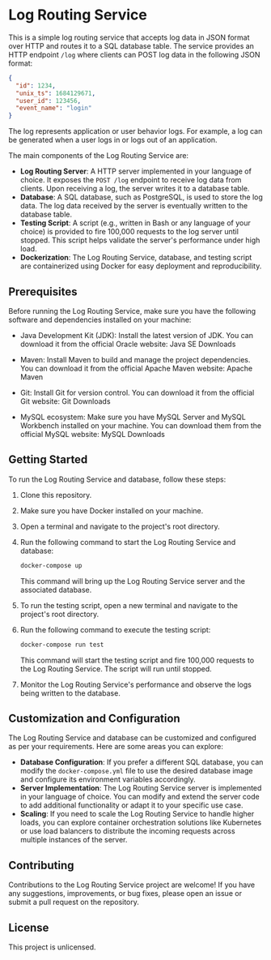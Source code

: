 # Log Routing Service

This is a simple log routing service that accepts log data in JSON format over HTTP and routes it to a SQL database table. The service provides an HTTP endpoint `/log` where clients can POST log data in the following JSON format:

```json
{
  "id": 1234,
  "unix_ts": 1684129671,
  "user_id": 123456,
  "event_name": "login"
}
```

The log represents application or user behavior logs. For example, a log can be generated when a user logs in or logs out of an application.

The main components of the Log Routing Service are:

- **Log Routing Server**: A HTTP server implemented in your language of choice. It exposes the `POST /log` endpoint to receive log data from clients. Upon receiving a log, the server writes it to a database table.
- **Database**: A SQL database, such as PostgreSQL, is used to store the log data. The log data received by the server is eventually written to the database table.
- **Testing Script**: A script (e.g., written in Bash or any language of your choice) is provided to fire 100,000 requests to the log server until stopped. This script helps validate the server's performance under high load.
- **Dockerization**: The Log Routing Service, database, and testing script are containerized using Docker for easy deployment and reproducibility.

## Prerequisites

Before running the Log Routing Service, make sure you have the following software and dependencies installed on your machine:

- Java Development Kit (JDK): Install the latest version of JDK. You can download it from the official Oracle website: Java SE Downloads

- Maven: Install Maven to build and manage the project dependencies. You can download it from the official Apache Maven website: Apache Maven

- Git: Install Git for version control. You can download it from the official Git website: Git Downloads

- MySQL ecosystem: Make sure you have MySQL Server and MySQL Workbench installed on your machine. You can download them from the official MySQL website: MySQL Downloads


## Getting Started

To run the Log Routing Service and database, follow these steps:

1. Clone this repository.
2. Make sure you have Docker installed on your machine.
3. Open a terminal and navigate to the project's root directory.
4. Run the following command to start the Log Routing Service and database:

   ```bash
   docker-compose up
   ```

   This command will bring up the Log Routing Service server and the associated database.

5. To run the testing script, open a new terminal and navigate to the project's root directory.
6. Run the following command to execute the testing script:

   ```bash
   docker-compose run test
   ```

   This command will start the testing script and fire 100,000 requests to the Log Routing Service. The script will run until stopped.

7. Monitor the Log Routing Service's performance and observe the logs being written to the database.

## Customization and Configuration

The Log Routing Service and database can be customized and configured as per your requirements. Here are some areas you can explore:

- **Database Configuration**: If you prefer a different SQL database, you can modify the `docker-compose.yml` file to use the desired database image and configure its environment variables accordingly.
- **Server Implementation**: The Log Routing Service server is implemented in your language of choice. You can modify and extend the server code to add additional functionality or adapt it to your specific use case.
- **Scaling**: If you need to scale the Log Routing Service to handle higher loads, you can explore container orchestration solutions like Kubernetes or use load balancers to distribute the incoming requests across multiple instances of the server.

## Contributing

Contributions to the Log Routing Service project are welcome! If you have any suggestions, improvements, or bug fixes, please open an issue or submit a pull request on the repository.

## License

This project is unlicensed.

